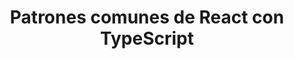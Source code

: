 ---
title: Patrones comunes de React con TypeScript
type: talk
year: 2020
language: es
youtube: fZ0Z5xmm3QU
for:
  title:
    Geekshub
  href:
    https://geekshubs.com/
order: 5
---